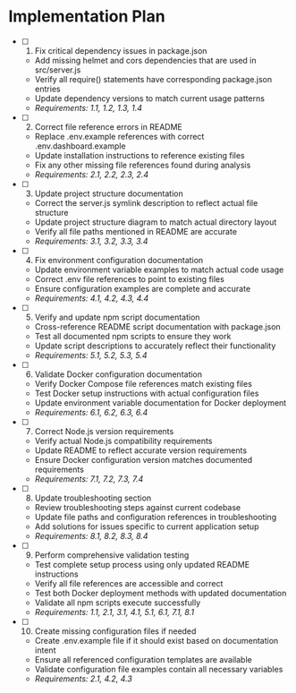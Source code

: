 # Implementation Plan

- [ ] 1. Fix critical dependency issues in package.json
  - Add missing helmet and cors dependencies that are used in src/server.js
  - Verify all require() statements have corresponding package.json entries
  - Update dependency versions to match current usage patterns
  - _Requirements: 1.1, 1.2, 1.3, 1.4_

- [ ] 2. Correct file reference errors in README
  - Replace .env.example references with correct .env.dashboard.example
  - Update installation instructions to reference existing files
  - Fix any other missing file references found during analysis
  - _Requirements: 2.1, 2.2, 2.3, 2.4_

- [ ] 3. Update project structure documentation
  - Correct the server.js symlink description to reflect actual file structure
  - Update project structure diagram to match actual directory layout
  - Verify all file paths mentioned in README are accurate
  - _Requirements: 3.1, 3.2, 3.3, 3.4_

- [ ] 4. Fix environment configuration documentation
  - Update environment variable examples to match actual code usage
  - Correct .env file references to point to existing files
  - Ensure configuration examples are complete and accurate
  - _Requirements: 4.1, 4.2, 4.3, 4.4_

- [ ] 5. Verify and update npm script documentation
  - Cross-reference README script documentation with package.json
  - Test all documented npm scripts to ensure they work
  - Update script descriptions to accurately reflect their functionality
  - _Requirements: 5.1, 5.2, 5.3, 5.4_

- [ ] 6. Validate Docker configuration documentation
  - Verify Docker Compose file references match existing files
  - Test Docker setup instructions with actual configuration files
  - Update environment variable documentation for Docker deployment
  - _Requirements: 6.1, 6.2, 6.3, 6.4_

- [ ] 7. Correct Node.js version requirements
  - Verify actual Node.js compatibility requirements
  - Update README to reflect accurate version requirements
  - Ensure Docker configuration version matches documented requirements
  - _Requirements: 7.1, 7.2, 7.3, 7.4_

- [ ] 8. Update troubleshooting section
  - Review troubleshooting steps against current codebase
  - Update file paths and configuration references in troubleshooting
  - Add solutions for issues specific to current application setup
  - _Requirements: 8.1, 8.2, 8.3, 8.4_

- [ ] 9. Perform comprehensive validation testing
  - Test complete setup process using only updated README instructions
  - Verify all file references are accessible and correct
  - Test both Docker deployment methods with updated documentation
  - Validate all npm scripts execute successfully
  - _Requirements: 1.1, 2.1, 3.1, 4.1, 5.1, 6.1, 7.1, 8.1_

- [ ] 10. Create missing configuration files if needed
  - Create .env.example file if it should exist based on documentation intent
  - Ensure all referenced configuration templates are available
  - Validate configuration file examples contain all necessary variables
  - _Requirements: 2.1, 4.2, 4.3_
